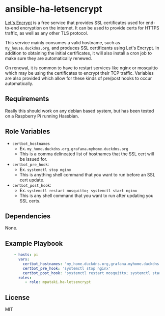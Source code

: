 # ansible-ha-letsencrypt

[Let's Encrypt](https://letsencrypt.org/) is a free service that provides SSL certificates used for end-to-end encryption on the internet. It can be used to provide certs for HTTPS traffic, as well as any other TLS protocol.

This service mainly consumes a valid hostname, such as `my_house.duckdns.org`, and produces SSL certificants using Let's Encrypt. In addition to obtaining the initial certificates, it will also install a cron job to make sure they are automatically renewed.

On renewal, it is common to have to restart services like nginx or mosquitto which may be using the certificates to encrypt their TCP traffic. Variables are also provided which allow for these kinds of pre/post hooks to occur automatically.

## Requirements

Really this should work on any debian based system, but has been tested on a Raspberry Pi running Hassbian.

## Role Variables

- `certbot_hostnames`
  - Ex. `my_home.duckdns.org,grafana.myhome.duckdns.org`
  - This is a comma delineated list of hostnames that the SSL cert will be issued for.
- `certbot_pre_hook`:
  - Ex. `systemctl stop nginx`
  - This is anything shell command that you want to run before an SSL cert update.
- `certbot_post_hook`:
  - Ex. `systemctl restart mosquitto; systemctl start nginx`
  - This is any shell command that you want to run after updating you SSL certs.

## Dependencies

None.

## Example Playbook

```yml
    - hosts: pi
      vars:
        certbot_hostnames: 'my_home.duckdns.org,grafana.myhome.duckdns.org'
        certbot_pre_hook: 'systemctl stop nginx'
        certbot_post_hook: 'systemctl restart mosquitto; systemctl start nginx'
      roles:
         - role: mpataki.ha-letsencrypt
```

## License

MIT

